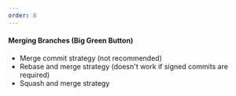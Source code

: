 ```yaml
---
order: 8
---
```


#### Merging Branches (Big Green Button)

- Merge commit strategy (not recommended)
- Rebase and merge strategy (doesn't work if signed commits are required)
- Squash and merge strategy
